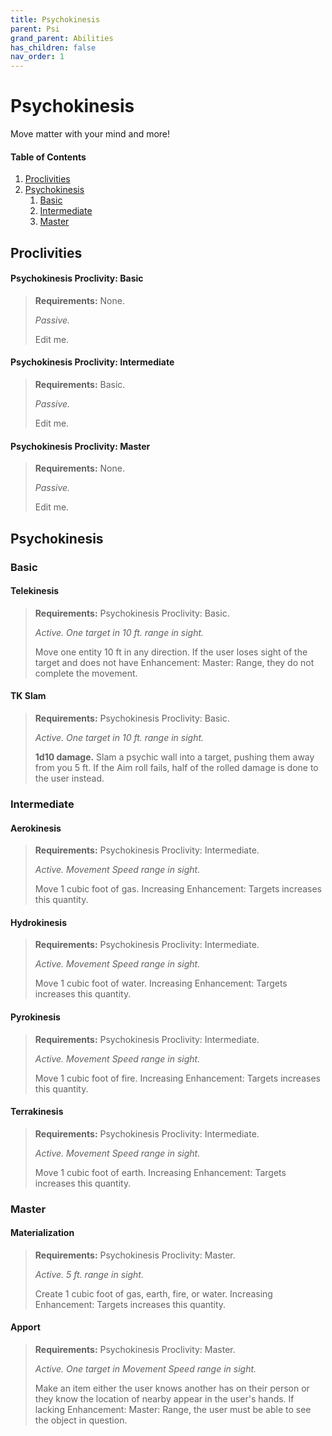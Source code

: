 ```yaml
---
title: Psychokinesis
parent: Psi
grand_parent: Abilities
has_children: false
nav_order: 1
---
```


# Psychokinesis

Move matter with your mind and more!

#### Table of Contents
1. [Proclivities](#proclivities)
2. [Psychokinesis](#psychokinesis-1)
    1. [Basic](#basic)
    2. [Intermediate](#intermediate)
    3. [Master](#master)

## Proclivities

#### Psychokinesis Proclivity: Basic
> **Requirements:** None.
> 
> *Passive.*
> 
> Edit me.

#### Psychokinesis Proclivity: Intermediate
> **Requirements:** Basic.
> 
> *Passive.*
> 
> Edit me.

#### Psychokinesis Proclivity: Master
> **Requirements:** None.
> 
> *Passive.*
> 
> Edit me.

## Psychokinesis

### Basic

#### Telekinesis
> **Requirements:** Psychokinesis Proclivity: Basic.
> 
> *Active. One target in 10 ft. range in sight.*
> 
> Move one entity 10 ft in any direction. If the user loses sight of the target and does not have Enhancement: Master: Range, they do not complete the movement.

#### TK Slam
> **Requirements:** Psychokinesis Proclivity: Basic.
> 
> *Active. One target in 10 ft. range in sight.*
> 
> **1d10 damage.** Slam a psychic wall into a target, pushing them away from you 5 ft. If the Aim roll fails, half of the rolled damage is done to the user instead.

### Intermediate

#### Aerokinesis
> **Requirements:** Psychokinesis Proclivity: Intermediate.
> 
> *Active. Movement Speed range in sight.*
> 
> Move 1 cubic foot of gas. Increasing Enhancement: Targets increases this quantity.

#### Hydrokinesis
> **Requirements:** Psychokinesis Proclivity: Intermediate.
> 
> *Active. Movement Speed range in sight.*
> 
> Move 1 cubic foot of water. Increasing Enhancement: Targets increases this quantity.

#### Pyrokinesis
> **Requirements:** Psychokinesis Proclivity: Intermediate.
> 
> *Active. Movement Speed range in sight.*
> 
> Move 1 cubic foot of fire. Increasing Enhancement: Targets increases this quantity.

#### Terrakinesis
> **Requirements:** Psychokinesis Proclivity: Intermediate.
> 
> *Active. Movement Speed range in sight.*
> 
> Move 1 cubic foot of earth. Increasing Enhancement: Targets increases this quantity.

### Master

#### Materialization
> **Requirements:** Psychokinesis Proclivity: Master.
> 
> *Active. 5 ft. range in sight.*
> 
> Create 1 cubic foot of gas, earth, fire, or water. Increasing Enhancement: Targets increases this quantity.

#### Apport
> **Requirements:** Psychokinesis Proclivity: Master.
> 
> *Active. One target in Movement Speed range in sight.*
> 
> Make an item either the user knows another has on their person or they know the location of nearby appear in the user's hands. If lacking Enhancement: Master: Range, the user must be able to see the object in question.
